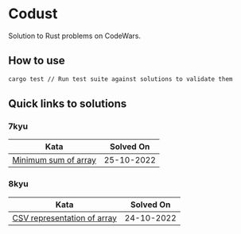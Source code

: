 # Codust

Solution to Rust problems on CodeWars.

## How to use

```bash
cargo test // Run test suite against solutions to validate them
```

## Quick links to solutions

### 7kyu

| Kata                                                                                                                               | Solved On   |
| ---------------------------------------------------------------------------------------------------------------------------------- | ----------- |
| [Minimum sum of array](https://github.com/nighostchris/codust/blob/master/7kyu/minimum_sum_of_array/src/lib.rs)                    | 25-10-2022  |

### 8kyu

| Kata                                                                                                                               | Solved On   |
| ---------------------------------------------------------------------------------------------------------------------------------- | ----------- |
| [CSV representation of array](https://github.com/nighostchris/codust/blob/master/8kyu/csv_representation_of_array/src/lib.rs)      | 24-10-2022  |
